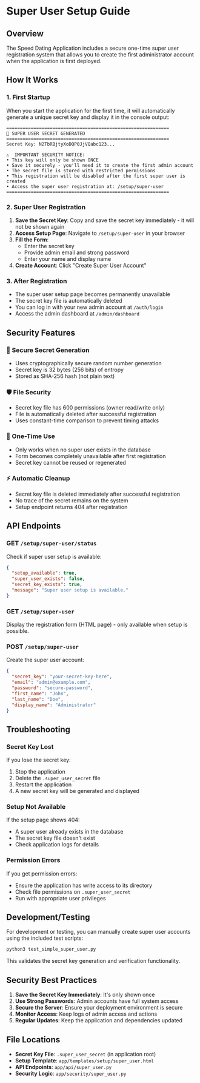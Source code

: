 # Super User Setup Guide

## Overview

The Speed Dating Application includes a secure one-time super user registration system that allows you to create the first administrator account when the application is first deployed.

## How It Works

### 1. First Startup
When you start the application for the first time, it will automatically generate a unique secret key and display it in the console output:

```
============================================================
🔑 SUPER USER SECRET GENERATED
============================================================
Secret Key: N2TbRBjtyXoDQP0JjVQabc123...

⚠️  IMPORTANT SECURITY NOTICE:
• This key will only be shown ONCE
• Save it securely - you'll need it to create the first admin account
• The secret file is stored with restricted permissions
• This registration will be disabled after the first super user is created
• Access the super user registration at: /setup/super-user
============================================================
```

### 2. Super User Registration
1. **Save the Secret Key**: Copy and save the secret key immediately - it will not be shown again
2. **Access Setup Page**: Navigate to `/setup/super-user` in your browser
3. **Fill the Form**: 
   - Enter the secret key
   - Provide admin email and strong password
   - Enter your name and display name
4. **Create Account**: Click "Create Super User Account"

### 3. After Registration
- The super user setup page becomes permanently unavailable
- The secret key file is automatically deleted
- You can log in with your new admin account at `/auth/login`
- Access the admin dashboard at `/admin/dashboard`

## Security Features

### 🔐 Secure Secret Generation
- Uses cryptographically secure random number generation
- Secret key is 32 bytes (256 bits) of entropy
- Stored as SHA-256 hash (not plain text)

### 🛡️ File Security
- Secret key file has 600 permissions (owner read/write only)
- File is automatically deleted after successful registration
- Uses constant-time comparison to prevent timing attacks

### 🚫 One-Time Use
- Only works when no super user exists in the database
- Form becomes completely unavailable after first registration
- Secret key cannot be reused or regenerated

### ⚡ Automatic Cleanup
- Secret key file is deleted immediately after successful registration
- No trace of the secret remains on the system
- Setup endpoint returns 404 after registration

## API Endpoints

### GET `/setup/super-user/status`
Check if super user setup is available:
```json
{
  "setup_available": true,
  "super_user_exists": false,
  "secret_key_exists": true,
  "message": "Super user setup is available."
}
```

### GET `/setup/super-user`
Display the registration form (HTML page) - only available when setup is possible.

### POST `/setup/super-user`
Create the super user account:
```json
{
  "secret_key": "your-secret-key-here",
  "email": "admin@example.com",
  "password": "secure-password",
  "first_name": "John",
  "last_name": "Doe",
  "display_name": "Administrator"
}
```

## Troubleshooting

### Secret Key Lost
If you lose the secret key:
1. Stop the application
2. Delete the `.super_user_secret` file
3. Restart the application
4. A new secret key will be generated and displayed

### Setup Not Available
If the setup page shows 404:
- A super user already exists in the database
- The secret key file doesn't exist
- Check application logs for details

### Permission Errors
If you get permission errors:
- Ensure the application has write access to its directory
- Check file permissions on `.super_user_secret`
- Run with appropriate user privileges

## Development/Testing

For development or testing, you can manually create super user accounts using the included test scripts:

```bash
python3 test_simple_super_user.py
```

This validates the secret key generation and verification functionality.

## Security Best Practices

1. **Save the Secret Key Immediately**: It's only shown once
2. **Use Strong Passwords**: Admin accounts have full system access
3. **Secure the Server**: Ensure your deployment environment is secure
4. **Monitor Access**: Keep logs of admin access and actions
5. **Regular Updates**: Keep the application and dependencies updated

## File Locations

- **Secret Key File**: `.super_user_secret` (in application root)
- **Setup Template**: `app/templates/setup/super_user.html`
- **API Endpoints**: `app/api/super_user.py`
- **Security Logic**: `app/security/super_user.py`